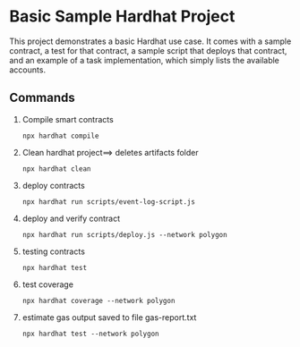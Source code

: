 # Basic Sample Hardhat Project

This project demonstrates a basic Hardhat use case. It comes with a sample contract, a test for that contract, a sample script that deploys that contract, and an example of a task implementation, which simply lists the available accounts.


## Commands

1. Compile smart contracts

    `npx hardhat compile`

2. Clean hardhat project==> deletes artifacts folder

    `npx hardhat clean `

3. deploy contracts

    `npx hardhat run scripts/event-log-script.js`

4. deploy and verify contract 

    `npx hardhat run scripts/deploy.js --network polygon`

5. testing contracts

    `npx hardhat test`

6. test coverage

    `npx hardhat coverage --network polygon`

7. estimate gas output saved to file gas-report.txt

    `npx hardhat test --network polygon`




